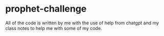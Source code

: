 # prophet-challenge
All of the code is written by me with the use of help from chatgpt and my class notes to help me with some of my code.
